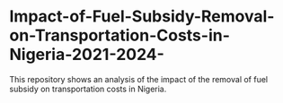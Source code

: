 # Impact-of-Fuel-Subsidy-Removal-on-Transportation-Costs-in-Nigeria-2021-2024-
This repository shows an analysis of the impact of the removal of fuel subsidy on transportation costs in Nigeria.
